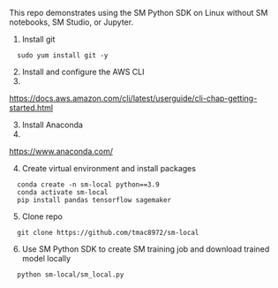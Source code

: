 This repo demonstrates using the SM Python SDK on Linux without SM notebooks, SM Studio, or Jupyter.

1. Install git
```
  sudo yum install git -y
```

2. Install and configure the AWS CLI
3. 
https://docs.aws.amazon.com/cli/latest/userguide/cli-chap-getting-started.html

3. Install Anaconda
4. 
https://www.anaconda.com/

4. Create virtual environment and install packages
```
  conda create -n sm-local python==3.9
  conda activate sm-local
  pip install pandas tensorflow sagemaker
```

5. Clone repo
```
  git clone https://github.com/tmac8972/sm-local
```

6. Use SM Python SDK to create SM training job and download trained model locally
```
  python sm-local/sm_local.py
```

